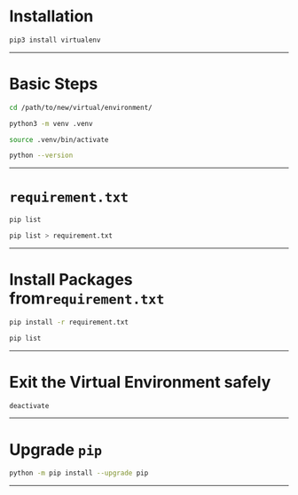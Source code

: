# Installation
``` bash
pip3 install virtualenv
```

---
# Basic Steps
``` bash
cd /path/to/new/virtual/environment/

python3 -m venv .venv

source .venv/bin/activate

python --version
```

---
# `requirement.txt`
``` bash
pip list

pip list > requirement.txt
```

---
# Install Packages from`requirement.txt`

``` bash
pip install -r requirement.txt

pip list
```

---
# Exit the Virtual Environment safely
``` bash
deactivate
```

---
# Upgrade `pip`
``` bash
python -m pip install --upgrade pip
```

---
